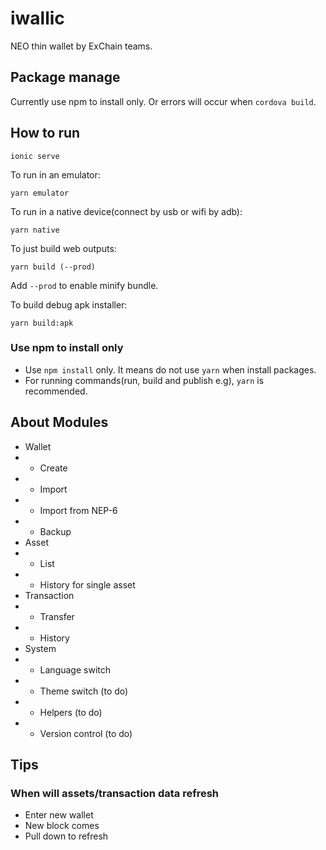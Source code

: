 # iwallic

NEO thin wallet by ExChain teams.

## Package manage

Currently use npm to install only. Or errors will occur when ``cordova build``.

## How to run

```
ionic serve
```

To run in an emulator:

```
yarn emulator
```

To run in a native device(connect by usb or wifi by adb):

```
yarn native
```

To just build web outputs:

```
yarn build (--prod)
```

Add ``--prod`` to enable minify bundle.

To build debug apk installer:

```
yarn build:apk
```

### Use npm to install only

* Use ``npm install`` only. It means do not use ``yarn`` when install packages.
* For running commands(run, build and publish e.g), ``yarn`` is recommended.

## About Modules

* Wallet
* * Create
* * Import
* * Import from NEP-6
* * Backup
* Asset
* * List
* * History for single asset
* Transaction
* * Transfer
* * History
* System
* * Language switch
* * Theme switch (to do)
* * Helpers (to do)
* * Version control (to do)

## Tips

### When will assets/transaction data refresh
* Enter new wallet
* New block comes
* Pull down to refresh
